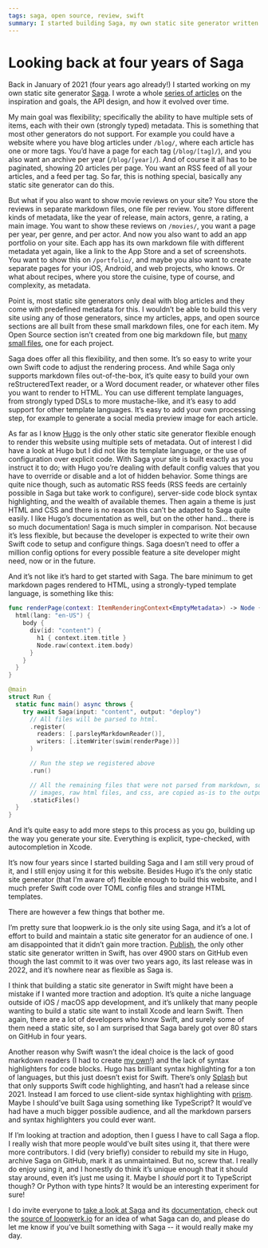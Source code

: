 ```yaml
---
tags: saga, open source, review, swift
summary: I started building Saga, my own static site generator written in Swift, four years ago. Let’s look at the state of the project.
---
```


# Looking back at four years of Saga

Back in January of 2021 (four years ago already!) I started working on my own static site generator [Saga](https://github.com/loopwerk/Saga). I wrote a whole [series of articles](/articles/tag/saga/) on the inspiration and goals, the API design, and how it evolved over time.

My main goal was flexibility; specifically the ability to have multiple sets of items, each with their own (strongly typed) metadata. This is something that most other generators do not support. For example you could have a website where you have blog articles under `/blog/`, where each article has one or more tags. You’d have a page for each tag (`/blog/[tag]/`), and you also want an archive per year (`/blog/[year]/`). And of course it all has to be paginated, showing 20 articles per page. You want an RSS feed of all your articles, and a feed per tag. So far, this is nothing special, basically any static site generator can do this.

But what if you also want to show movie reviews on your site? You store the reviews in separate markdown files, one file per review. You store different kinds of metadata, like the year of release, main actors, genre, a rating, a main image. You want to show these reviews on `/movies/`, you want a page per year, per genre, and per actor. And now you also want to add an app portfolio on your site. Each app has its own markdown file with different metadata yet again, like a link to the App Store and a set of screenshots. You want to show this on `/portfolio/`, and maybe you also want to create separate pages for your iOS, Android, and web projects, who knows. Or what about recipes, where you store the cuisine, type of course, and complexity, as metadata.

Point is, most static site generators only deal with blog articles and they come with predefined metadata for this. I wouldn’t be able to build this very site using any of those generators, since my articles, apps, and open source sections are all built from these small markdown files, one for each item. My Open Source section isn’t created from one big markdown file, but [many small files](https://github.com/loopwerk/loopwerk.io/tree/master/content/projects), one for each project.

Saga does offer all this flexibility, and then some. It’s so easy to write your own Swift code to adjust the rendering process. And while Saga only supports markdown files out-of-the-box, it’s quite easy to build your own reStructeredText reader, or a Word document reader, or whatever other files you want to render to HTML. You can use different template languages, from strongly typed DSLs to more mustache-like, and it’s easy to add support for other template languages. It’s easy to add your own processing step, for example to generate a social media preview image for each article.

As far as I know [Hugo](https://gohugo.io) is the only other static site generator flexible enough to render this website using multiple sets of metadata. Out of interest I did have a look at Hugo but I did not like its template language, or the use of configuration over explicit code. With Saga your site is built exactly as you instruct it to do; with Hugo you’re dealing with default config values that you have to override or disable and a lot of hidden behavior. Some things are quite nice though, such as automatic RSS feeds (RSS feeds are certainly possible in Saga but take work to configure), server-side code block syntax highlighting, and the wealth of available themes. Then again a theme is just HTML and CSS and there is no reason this can’t be adapted to Saga quite easily. I like Hugo’s documentation as well, but on the other hand... there is so much documentation! Saga is much simpler in comparison. Not because it’s less flexible, but because the developer is expected to write their own Swift code to setup and configure things. Saga doesn’t need to offer a million config options for every possible feature a site developer might need, now or in the future.

And it’s not like it’s hard to get started with Saga. The bare minimum to get markdown pages rendered to HTML, using a strongly-typed template language, is something like this:

```swift
func renderPage(context: ItemRenderingContext<EmptyMetadata>) -> Node {
  html(lang: "en-US") {
    body {
      div(id: "content") {
        h1 { context.item.title }
        Node.raw(context.item.body)
      }
    }
  }
}

@main
struct Run {
  static func main() async throws {
    try await Saga(input: "content", output: "deploy")
      // All files will be parsed to html.
      .register(
        readers: [.parsleyMarkdownReader()],
        writers: [.itemWriter(swim(renderPage))]
      )

      // Run the step we registered above
      .run()

      // All the remaining files that were not parsed from markdown, so for example
      // images, raw html files, and css, are copied as-is to the output folder.
      .staticFiles()
  }
}
```

And it’s quite easy to add more steps to this process as you go, building up the way you generate your site. Everything is explicit, type-checked, with autocompletion in Xcode.

It’s now four years since I started building Saga and I am still very proud of it, and I still enjoy using it for this website. Besides Hugo it’s the only static site generator (that I’m aware of) flexible enough to build this website, and I much prefer Swift code over TOML config files and strange HTML templates.

There are however a few things that bother me.

I’m pretty sure that loopwerk.io is the only site using Saga, and it’s a lot of effort to build and maintain a static site generator for an audience of one. I am disappointed that it didn’t gain more traction. [Publish](https://github.com/JohnSundell/Publish), the only other static site generator written in Swift, has over 4900 stars on GitHub even though the last commit to it was over two years ago, its last release was in 2022, and it’s nowhere near as flexible as Saga is.

I think that building a static site generator in Swift might have been a mistake if I wanted more traction and adoption. It’s quite a niche language outside of iOS / macOS app development, and it’s unlikely that many people wanting to build a static site want to install Xcode and learn Swift. Then again, there are a lot of developers who know Swift, and surely some of them need a static site, so I am surprised that Saga barely got over 80 stars on GitHub in four years. 

Another reason why Swift wasn’t the ideal choice is the lack of good markdown readers (I had to create [my own](https://github.com/loopwerk/Parsley)!) and the lack of syntax highlighters for code blocks. Hugo has brilliant syntax highlighting for a ton of languages, but this just doesn’t exist for Swift. There’s only [Splash](https://github.com/JohnSundell/Splash) but that only supports Swift code highlighting, and hasn’t had a release since 2021. Instead I am forced to use client-side syntax highlighting with [prism](https://prismjs.com). Maybe I should’ve built Saga using something like TypeScript? It would’ve had have a much bigger possible audience, and all the markdown parsers and syntax highlighters you could ever want.

If I’m looking at traction and adoption, then I guess I have to call Saga a flop. I really wish that more people would’ve built sites using it, that there were more contributors. I did (very briefly) consider to rebuild my site in Hugo, archive Saga on GitHub, mark it as unmaintained. But no, screw that. I really do enjoy using it, and I honestly do think it’s unique enough that it should stay around, even it’s just me using it. Maybe I *should* port it to TypeScript though? Or Python with type hints? It would be an interesting experiment for sure!

I do invite everyone to [take a look at Saga](https://github.com/loopwerk/Saga) and its [documentation](https://loopwerk.github.io/Saga/documentation/saga/), check out the [source of loopwerk.io](https://github.com/loopwerk/loopwerk.io/blob/master/Sources/Loopwerk/run.swift) for an idea of what Saga can do, and please do let me know if you’ve built something with Saga -- it would really make my day.